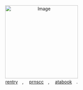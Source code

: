 　　　　　　　　 　　　　　　　　

　　　　　　　　 　　　　　　　　 　　　　　
<p align="center">
<img src="https://files.catbox.moe/srtmgm.png" alt="Image" width="230" height="230">
  <br>
  <a href="https://rentry.co/charlieemily">rentry</a>　,　 <a href="https://pronouns.cc/@charlotteemily">prnscc</a>　,　 <a href="https://charlie.atabook.org">atabook</a>　.
</p>


　　　　　　　　 　　　　　　　　

　　　　　　　　 　　　　　　　　 　　　　　

